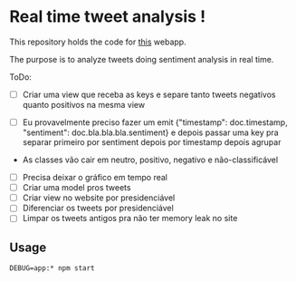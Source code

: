 # Real time tweet analysis !

This repository holds the code for [this](https://tweet-dashboard.mybluemix.net/) webapp.

The purpose is to analyze tweets doing sentiment analysis in real time.

ToDo:

- [ ] Criar uma view que receba as keys e separe tanto tweets negativos quanto positivos na mesma view


- [ ] Eu provavelmente preciso fazer um emit {"timestamp": doc.timestamp, "sentiment": doc.bla.bla.bla.sentiment} e depois passar uma key pra separar primeiro por sentiment depois por timestamp depois agrupar

 - As classes vão cair em neutro, positivo, negativo e não-classificável

 - [ ] Precisa deixar o gráfico em tempo real
 - [ ] Criar uma model pros tweets
 - [ ] Criar view no website por presidenciável
 - [ ] Diferenciar os tweets por presidenciável
 - [ ] Limpar os tweets antigos pra não ter memory leak no site

Usage
---

```
DEBUG=app:* npm start
```